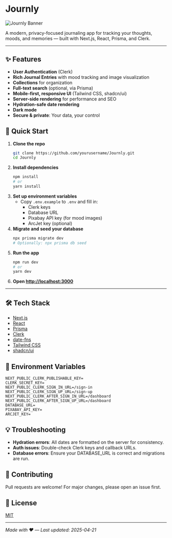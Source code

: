 # Journly

![Journly Banner](https://raw.githubusercontent.com/yourusername/Journly/main/public/banner.png)

A modern, privacy-focused journaling app for tracking your thoughts, moods, and memories — built with Next.js, React, Prisma, and Clerk.

---

## ✨ Features

- **User Authentication** (Clerk)
- **Rich Journal Entries** with mood tracking and image visualization
- **Collections** for organization
- **Full-text search** (optional, via Prisma)
- **Mobile-first, responsive UI** (Tailwind CSS, shadcn/ui)
- **Server-side rendering** for performance and SEO
- **Hydration-safe date rendering**
- **Dark mode**
- **Secure & private**: Your data, your control

## 🚀 Quick Start

1. **Clone the repo**
   ```bash
   git clone https://github.com/yourusername/Journly.git
   cd Journly
   ```
2. **Install dependencies**
   ```bash
   npm install
   # or
   yarn install
   ```
3. **Set up environment variables**
   - Copy `.env.example` to `.env` and fill in:
     - Clerk keys
     - Database URL
     - Pixabay API key (for mood images)
     - ArcJet key (optional)
4. **Migrate and seed your database**
   ```bash
   npx prisma migrate dev
   # Optionally: npx prisma db seed
   ```
5. **Run the app**
   ```bash
   npm run dev
   # or
   yarn dev
   ```
6. **Open [http://localhost:3000](http://localhost:3000)**

---

## 🛠️ Tech Stack
- [Next.js](https://nextjs.org/)
- [React](https://react.dev/)
- [Prisma](https://prisma.io/)
- [Clerk](https://clerk.dev/)
- [date-fns](https://date-fns.org/)
- [Tailwind CSS](https://tailwindcss.com/)
- [shadcn/ui](https://ui.shadcn.com/)

## 📝 Environment Variables
```env
NEXT_PUBLIC_CLERK_PUBLISHABLE_KEY=
CLERK_SECRET_KEY=
NEXT_PUBLIC_CLERK_SIGN_IN_URL=/sign-in
NEXT_PUBLIC_CLERK_SIGN_UP_URL=/sign-up
NEXT_PUBLIC_CLERK_AFTER_SIGN_IN_URL=/dashboard
NEXT_PUBLIC_CLERK_AFTER_SIGN_UP_URL=/dashboard
DATABASE_URL=
PIXABAY_API_KEY=
ARCJET_KEY=
```

## 💡 Troubleshooting
- **Hydration errors**: All dates are formatted on the server for consistency.
- **Auth issues**: Double-check Clerk keys and callback URLs.
- **Database errors**: Ensure your DATABASE_URL is correct and migrations are run.

## 🤝 Contributing
Pull requests are welcome! For major changes, please open an issue first.

## 📄 License
[MIT](LICENSE)

---

*Made with ❤️ — Last updated: 2025-04-21*
